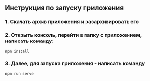 ## Инструкция по запуску приложения

### 1. Скачать архив приложения и разархивировать его

### 2. Открыть консоль, перейти в папку с приложением, написать команду:
```
npm install
```

### 3. Далее, для запуска приложения - написать команду
```
npm run serve
```